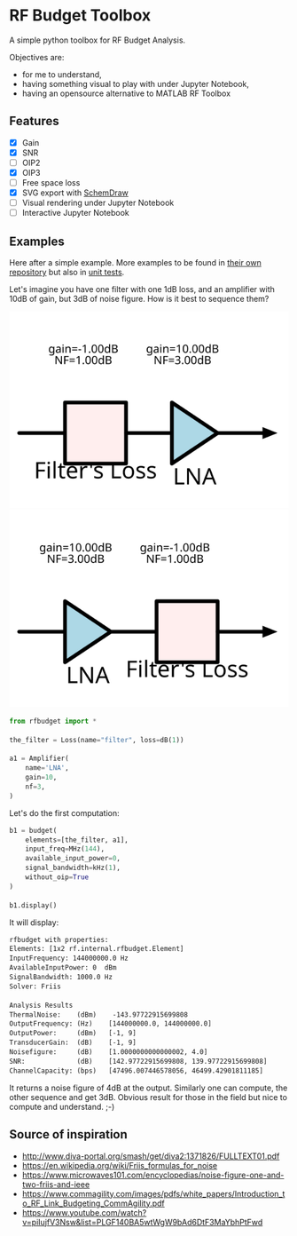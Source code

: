 # RF Budget Toolbox

A simple python toolbox for RF Budget Analysis.

Objectives are:

* for me to understand,
* having something visual to play with under Jupyter Notebook,
* having an opensource alternative to MATLAB RF Toolbox

## Features

-[x] Gain
-[x] SNR
-[ ] OIP2
-[x] OIP3
-[ ] Free space loss
-[x] SVG export with [SchemDraw](https://schemdraw.readthedocs.io)
-[ ] Visual rendering under Jupyter Notebook
-[ ] Interactive Jupyter Notebook

## Examples

Here after a simple example. More examples to be found in [their own repository](examples/) but also in [unit tests](./tests/).

Let's imagine you have one filter with one 1dB loss, and an amplifier with 10dB of gain, but 3dB of noise figure. How is it best to sequence them?

![filter then LNA](test3-1.png)
![LNA then filter](test3-2.png)

```python
from rfbudget import *

the_filter = Loss(name="filter", loss=dB(1))

a1 = Amplifier(
    name='LNA',
    gain=10,
    nf=3,
)
```

Let's do the first computation:

```python
b1 = budget(
    elements=[the_filter, a1],
    input_freq=MHz(144),
    available_input_power=0,
    signal_bandwidth=kHz(1),
    without_oip=True
)

b1.display()
```

It will display:

```txt
rfbudget with properties:
Elements: [1x2 rf.internal.rfbudget.Element]
InputFrequency: 144000000.0 Hz
AvailableInputPower: 0  dBm
SignalBandwidth: 1000.0 Hz
Solver: Friis

Analysis Results
ThermalNoise:    (dBm)    -143.97722915699808
OutputFrequency: (Hz)    [144000000.0, 144000000.0]
OutputPower:     (dBm)   [-1, 9]
TransducerGain:  (dB)    [-1, 9]
Noisefigure:     (dB)    [1.0000000000000002, 4.0]
SNR:             (dB)    [142.97722915699808, 139.97722915699808]
ChannelCapacity: (bps)   [47496.007446578056, 46499.42901811185]
```

It returns a noise figure of 4dB at the output.
Similarly one can compute, the other sequence and get 3dB.
Obvious result for those in the field but nice to compute and understand. ;-)

## Source of inspiration

* http://www.diva-portal.org/smash/get/diva2:1371826/FULLTEXT01.pdf
* https://en.wikipedia.org/wiki/Friis_formulas_for_noise
* https://www.microwaves101.com/encyclopedias/noise-figure-one-and-two-friis-and-ieee
* https://www.commagility.com/images/pdfs/white_papers/Introduction_to_RF_Link_Budgeting_CommAgility.pdf
* https://www.youtube.com/watch?v=piIujfV3Nsw&list=PLGF140BA5wtWgW9bAd6DtF3MaYbhPtFwd
